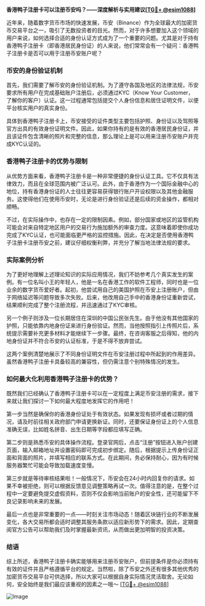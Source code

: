**香港鸭子注册卡可以注册币安吗？——深度解析与实用建议[[TG💪+ @esim1088](https://t.me/s/esim1088)]**

近年来，随着数字货币市场的快速发展，币安（Binance）作为全球最大的加密货币交易平台之一，吸引了无数投资者的目光。然而，对于许多想要加入这个领域的用户来说，如何选择合适的身份认证方式成为了一个重要的问题。尤其是对于持有香港鸭子注册卡（即香港居民身份证）的人来说，他们常常会有一个疑问：香港鸭子注册卡是否可以用于注册币安账户呢？

### 币安的身份验证机制

首先，我们需要了解币安的身份验证机制。为了遵守各国及地区的法律法规，币安要求所有用户在完成基础账户注册后，必须通过KYC（Know Your Customer，了解你的客户）认证。这一过程通常包括提交个人身份信息和居住证明文件，以便平台核实用户的真实身份。

具体到香港鸭子注册卡上，币安接受的证件类型主要包括护照、身份证以及驾照等官方出具的有效身份证明文件。因此，如果你持有的是有效的香港居民身份证，并且该证件包含清晰的照片和完整的信息，那么理论上是可以用来注册币安账户并完成KYC认证的。

### 香港鸭子注册卡的优势与限制

从优势方面来看，香港鸭子注册卡是一种非常便捷的身份认证工具。它不仅具有法律效力，而且在全球范围内被广泛认可。此外，由于香港作为一个国际金融中心的地位，持有香港身份证的人士往往更容易获得银行账户开设权限以及其他金融服务。这使得他们在使用币安时，无论是进行身份验证还是后续的资金操作，都相对顺畅。

不过，在实际操作中，也存在一定的限制因素。例如，部分国家或地区的监管机构可能会对来自特定地区用户的交易行为施加额外的审查力度。这意味着即使你成功完成了KYC认证，也可能面临更严格的监控措施。因此，在决定是否使用香港鸭子注册卡注册币安之前，建议仔细权衡利弊，并充分了解当地法律法规的要求。

### 实际案例分析

为了更好地理解上述理论知识的实际应用情况，我们不妨参考几个真实发生的案例。有一位名叫小王的年轻人，他是一名在香港工作的软件工程师，同时也是一位业余的数字货币爱好者。起初，他尝试用自己的美国护照在币安上注册账户，但由于网络延迟等问题导致多次失败。后来，他改用自己手中的香港身份证重新尝试，结果顺利完成了整个注册流程，并迅速通过了KYC审核。

另一个例子则涉及一位长期居住在深圳的中国公民张先生。由于他没有其他国家的护照，只能依靠内地身份证来进行身份验证。然而，当他按照指引上传照片后，系统提示需要补充更多材料才能继续下一步骤。最终，在咨询客服之后得知，他的内地身份证并不符合币安的认证标准，于是不得不放弃尝试。

这两个案例清楚地展示了不同身份证明文件在币安注册过程中所起到的作用差异。虽然香港鸭子注册卡具备较高的兼容性，但仍需注意个别特殊情况的发生。

### 如何最大化利用香港鸭子注册卡的优势？

既然我们已经确认了香港鸭子注册卡可以在一定程度上满足币安注册的需求，接下来就让我们探讨一下如何最大程度地发挥它的作用吧！

第一步当然是确保你的香港身份证处于有效状态。如果发现有损坏或者过期的情况，请及时前往相关政府部门申请更换新证。同时，还要保证身份证上的个人信息准确无误，比如姓名拼音、出生日期等字段都应填写正确。

第二步则是熟悉币安的具体操作流程。登录官网后，点击“注册”按钮进入账户创建页面，输入邮箱地址并设置密码即可完成初步绑定。随后，根据提示上传身份证正面和背面的照片，并填写相应的联系方式。在此期间，务必保持耐心，因为有时候服务器繁忙可能会导致加载速度变慢。

第三步就是等待审核结果啦！一般情况下，币安会在24小时内回复你的请求。如果不幸被拒绝，则可以根据反馈意见调整策略再试一次。值得注意的是，在整个过程中一定要避免提交虚假资料，否则不仅会影响当前账户的安全性，还可能留下不良记录影响未来的发展。

最后一点也是非常重要的一点——时刻关注市场动态！随着区块链行业的不断发展变化，各大交易所都会适时调整其服务条款以适应新形势下的需求。因此，定期查阅官方公告可以帮助我们及时掌握最新资讯，从而做出更加明智的投资决策。

### 结语

综上所述，香港鸭子注册卡确实能够用来注册币安账户，但前提条件是你必须持有有效的证件并且严格遵循平台的规定。当然啦，除了币安之外还有很多其他优秀的加密货币交易平台可供选择，所以大家可以根据自身实际情况灵活取舍。无论如何，安全始终是我们最应该重视的因素之一哦～ [[TG💪+ @esim1088](https://t.me/s/esim1088)]

![Image](https://i.postimg.cc/4NQfJmqS/Snipaste-2025-05-13-00-14-12.png)